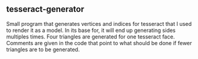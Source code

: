 ## tesseract-generator

Small program that generates vertices and indices for tesseract that I used to render it as a model.
In its base for, it will end up generating sides multiples times. Four triangles are generated for one
tesseract face. Comments are given in the code that point to what should be done if fewer triangles are
to be generated.